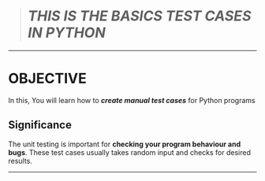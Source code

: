 > # *THIS IS THE BASICS TEST CASES IN PYTHON*
***

# OBJECTIVE
  In this, You will learn how to ***create manual test cases*** for Python programs

## Significance 
  The unit testing is important for **checking your program behaviour and bugs**. These test cases usually takes random input and checks for desired results. 
  
***
